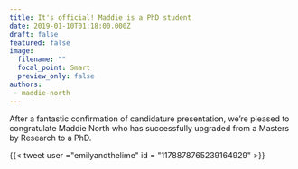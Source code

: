 ```yaml
---
title: It's official! Maddie is a PhD student
date: 2019-01-10T01:18:00.000Z
draft: false
featured: false
image:
  filename: ""
  focal_point: Smart
  preview_only: false
authors:
 - maddie-north
---
```

After a fantastic confirmation of candidature presentation, we’re pleased to congratulate Maddie North who has successfully upgraded from a Masters by Research to a PhD.

{{< tweet user ="emilyandthelime" id = "1178878765239164929" >}}

